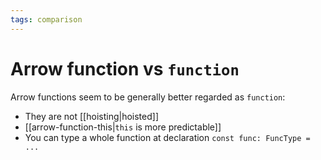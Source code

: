 ```yaml
---
tags: comparison
---
```


# Arrow function vs `function`
Arrow functions seem to be generally better regarded as `function`:
* They are not [[hoisting|hoisted]]
* [[arrow-function-this|`this` is more predictable]]
* You can type a whole function at declaration `const func: FuncType = ...`
